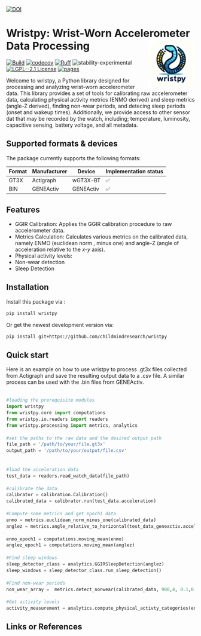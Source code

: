 [![DOI](https://zenodo.org/badge/657341621.svg)](https://zenodo.org/doi/10.5281/zenodo.10383685)

# Wristpy: Wrist-Worn Accelerometer Data Processing <img src="logo.png" align="right" width="25%"/>




[![Build](https://github.com/childmindresearch/wristpy/actions/workflows/test.yaml/badge.svg?branch=development)](https://github.com/childmindresearch/wristpy/actions/workflows/test.yaml?query=branch%3Amain)
[![codecov](https://codecov.io/gh/childmindresearch/wristpy/branch/development/graph/badge.svg?token=22HWWFWPW5)](https://codecov.io/gh/childmindresearch/wristpy)
[![Ruff](https://img.shields.io/endpoint?url=https://raw.githubusercontent.com/astral-sh/ruff/main/assets/badge/v2.json)](https://github.com/astral-sh/ruff)
![stability-experimental](https://img.shields.io/badge/stability-experimental-orange.svg)
[![LGPL--2.1 License](https://img.shields.io/badge/license-LGPL--2.1-blue.svg)](https://github.com/childmindresearch/wristpy/blob/main/LICENSE)
[![pages](https://img.shields.io/badge/api-docs-blue)](https://childmindresearch.github.io/wristpy)

Welcome to wristpy, a Python library designed for processing and analyzing wrist-worn accelerometer data. This library provides a set of tools for calibrating raw accelerometer data, calculating physical activity metrics (ENMO derived) and sleep metrics (angle-Z derived), finding non-wear periods, and detecing sleep periods (onset and wakeup times). Additionally, we provide access to other sensor dat that may be recorded by the watch, including; temperature, luminosity, capacitive sensing, battery voltage, and all metadata.

## Supported formats & devices

The package currently supports the following formats:

| Format | Manufacturer | Device | Implementation status |
| --- | --- | --- | --- |
| GT3X | Actigraph | wGT3X-BT | ✅ |
| BIN | GENEActiv | GENEActiv | ✅ |


## Features

- GGIR Calibration: Applies the GGIR calibration procedure to raw accelerometer data.
- Metrics Calculation: Calculates various metrics on the calibrated data, namely ENMO (euclidean norm , minus one) and angle-Z (angle of acceleration relative to the *x-y* axis).
- Physical activity levels: 
- Non-wear detection
- Sleep Detection


## Installation

Install this package via :

```sh
pip install wristpy
```

Or get the newest development version via:

```sh
pip install git+https://github.com/childmindresearch/wristpy
```

## Quick start

Here is an example on how to use wristpy to process .gt3x files collected from Actigraph and save the resulting output data to a .csv file. A similar process can be used with the .bin files from GENEActiv.

```Python

#loading the prerequisite modules
import wristpy
from wristpy.core import computations
from wristpy.io.readers import readers
from wristpy.processing import metrics, analytics

#set the paths to the raw data and the desired output path
file_path = '/path/to/your/file.gt3x'
output_path = '/path/to/your/output/file.csv'


#load the acceleration data
test_data = readers.read_watch_data(file_path)

#calibrate the data
calibrator = calibration.Calibration()
calibrated_data = calibrator.run(test_data.acceleration)

#Compute some metrics and get epoch1 data
enmo = metrics.euclidean_norm_minus_one(calibrated_data)
anglez = metrics.angle_relative_to_horizontal(test_data_geneactiv.acceleration)

enmo_epoch1 = computations.moving_mean(enmo)
anglez_epoch1 = computations.moving_mean(anglez)

#Find sleep windows
sleep_detector_class = analytics.GGIRSleepDetection(anglez)
sleep_windows = sleep_detector_class.run_sleep_detection()

#Find non-wear periods
non_wear_array =  metrics.detect_nonwear(calibrated_data, 900,4, 0.1,0.5)

#Get activity levels
activity_measurement = analytics.compute_physical_activty_categories(enmo_epoch1)

```

## Links or References


